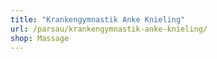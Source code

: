 ```yaml
---
title: "Krankengymnastik Anke Knieling"
url: /parsau/krankengymnastik-anke-knieling/
shop: Massage
---
```

